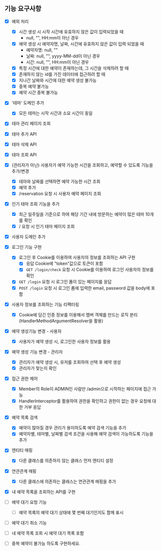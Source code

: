 ## 기능 요구사항
- [x] 예외 처리
  - [x] 시간 생성 시 시작 시간에 유효하지 않은 값이 입력되었을 때
    - null, "", HH:mm이 아닌 경우
  - [x] 예약 생성 시 예약자명, 날짜, 시간에 유효하지 않은 값이 입력 되었을 때
    - 예약자명: null, ""
    - 날짜: null, "", yyyy-MM-dd이 아닌 경우
    - 시간: null, "", HH:mm이 아닌 경우
  - [x] 특정 시간에 대한 예약이 존재하는데, 그 시간을 삭제하려 할 때
  - [x] 존재하지 않는 id를 가진 데이터에 접근하려 할 때
  - [x] 지나간 날짜와 시간에 대한 예약 생성 불가능
  - [x] 중복 예약 불가능
  - [x] 예약 시간 중복 불가능

- [x] '테마' 도메인 추가
  - [x] 모든 테마는 시작 시간과 소요 시간이 동일
- [x] 테마 관리 페이지 조회
- [x] 테마 추가 API
- [x] 테마 삭제 API
- [x] 테마 조회 API

- [x] (관리자가 아닌) 사용자가 예약 가능한 시간을 조회하고, 예약할 수 있도록 기능을 추가/변경
  - [x] 테마와 날짜를 선택하면 예약 가능한 시간 조회
  - [x] 예약 추가
  - [X] /reservation 요청 시 사용자 예약 페이지 조회
- [x] 인기 테마 조회 기능을 추가
  - [x] 최근 일주일을 기준으로 하여 해당 기간 내에 방문하는 예약이 많은 테마 10개를 확인
  - [x] / 요청 시 인기 테마 페이지 조회

- [x] 사용자 도메인 추가
- [x] 로그인 기능 구현
  - [x] 로그인 후 Cookie를 이용하여 사용자의 정보를 조회하는 API 구현
    - [x] 응답 Cookie에 "token"값으로 토큰이 포함
    - [x] `GET /login/check` 요청 시 Cookie를 이용하여 로그인 사용자의 정보를 확인
  - [x] `GET /login` 요청 시 로그인 폼이 있는 페이지를 응답
  - [x] `POST /login` 요청 시 로그인 폼에 입력한 email, password 값을 body에 포함
  
- [x] 사용자 정보를 조회하는 기능 리팩터링
  - [x] Cookie에 담긴 인증 정보를 이용해서 멤버 객체를 만드는 로직 분리(HandlerMethodArgumentResolver을 활용)
  
- [x] 예약 생성기능 변경 - 사용자
  - [x] 사용자가 예약 생성 시, 로그인한 사용자 정보를 활용

- [x] 예약 생성 기능 변경 - 관리자
  - [x] 관리자가 예약 생성 시, 유저를 조회하여 선택 후 예약 생성
  - [x] 관리자가 맞는지 확인

- [x] 접근 권한 제어
  - [x] Member의 Role이 ADMIN인 사람만 /admin으로 시작하는 페이지에 접근 가능
  - [x] HandlerInterceptor를 활용하여 권한을 확인하고 권한이 없는 경우 요청에 대한 거부 응답

- [x] 예약 목록 검색
  - [x] 예약이 많아질 경우 관리가 용이하도록 예약 검색 기능을 추가
  - [x] 예약자별, 테마별, 날짜별 검색 조건을 사용해 예약 검색이 가능하도록 기능을 추가

- [x] 엔티티 매핑
  - [x] 다른 클래스를 의존하지 않는 클래스 먼저 엔티티 설정

- [x] 연관관계 매핑
  - [x] 다른 클래스에 의존하는 클래스는 연관관계 매핑을 추가

- [x] 내 예약 목록을 조회하는 API를 구현


- [ ] 예약 대기 요청 기능
  - [ ] 예약 목록의 예약 대기 상태에 몇 번째 대기인지도 함께 표시
- [ ] 예약 대기 취소 기능
- [ ] 내 예약 목록 조회 시 예약 대기 목록 포함
- [ ] 중복 예약이 불가능 하도록 구현하세요.


